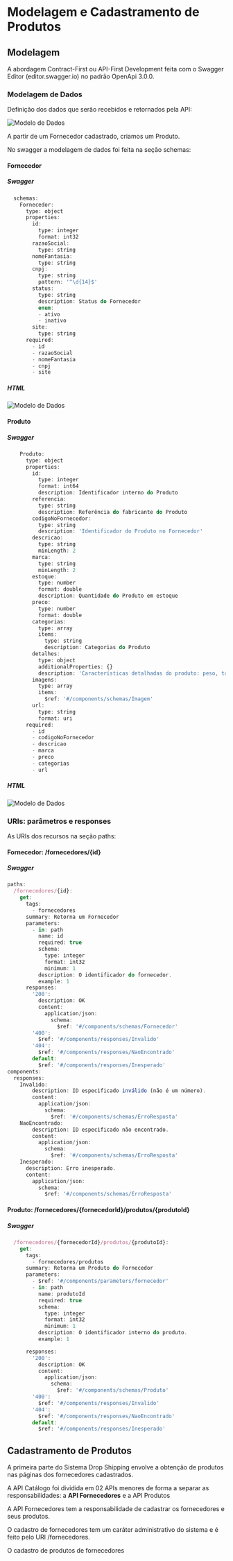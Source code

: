 # Modelagem e Cadastramento de Produtos
## Modelagem
A abordagem Contract-First ou API-First Development feita com o Swagger Editor (editor.swagger.io) no padrão OpenApi 3.0.0.

### Modelagem de Dados
Definição dos dados que serão recebidos e retornados pela API:


![Modelo de Dados](modelo-de-dados.png)

A partir de um Fornecedor cadastrado, criamos um Produto.

No swagger a modelagem de dados foi feita na seção schemas:

#### Fornecedor
##### Swagger 
``` javascript
  schemas:
    Fornecedor:
      type: object
      properties:
        id:
          type: integer
          format: int32
        razaoSocial:
          type: string
        nomeFantasia:
          type: string
        cnpj:
          type: string
          pattern: '^\d{14}$'
        status:
          type: string
          description: Status do Fornecedor
          enum:
          - ativo
          - inativo
        site:
          type: string
      required:
        - id
        - razaoSocial
        - nomeFantasia
        - cnpj
        - site
```     
##### HTML
![Modelo de Dados](schema-fornecedor.png)


#### Produto
##### Swagger 
``` javascript
    Produto:
      type: object
      properties:
        id:
          type: integer
          format: int64
          description: Identificador interno do Produto
        referencia:
          type: string
          description: Referência do fabricante do Produto
        codigoNoFornecedor:
          type: string
          description: 'Identificador do Produto no Fornecedor'
        descricao:
          type: string
          minLength: 2
        marca:
          type: string
          minLength: 2
        estoque:
          type: number
          format: double
          description: Quantidade do Produto em estoque
        preco:
          type: number
          format: double
        categorias:
          type: array
          items:
            type: string
            description: Categorias do Produto
        detalhes:
          type: object
          additionalProperties: {}
          description: 'Características detalhadas do produto: peso, tamanho, polegadas, acessórios, etc. (free-form object)'
        imagens:
          type: array
          items:
            $ref: '#/components/schemas/Imagem'
        url:
          type: string
          format: uri
      required: 
        - id
        - codigoNoFornecedor
        - descricao
        - marca
        - preco
        - categorias
        - url
```     
##### HTML
![Modelo de Dados](schema-produto.png)


### URIs: parâmetros e responses
As URIs dos recursos na seção paths:

#### Fornecedor: /fornecedores/{id}
##### Swagger 
``` javascript
paths:
  /fornecedores/{id}:
    get:
      tags:
        - fornecedores
      summary: Retorna um Fornecedor
      parameters:
        - in: path
          name: id
          required: true
          schema:
            type: integer
            format: int32
            minimum: 1
          description: O identificador do fornecedor.
          example: 1
      responses:
        '200':
          description: OK
          content:
            application/json:
              schema:
                $ref: '#/components/schemas/Fornecedor'
        '400':
          $ref: '#/components/responses/Invalido'
        '404':
          $ref: '#/components/responses/NaoEncontrado'
        default:
          $ref: '#/components/responses/Inesperado'
components:
  responses:
    Invalido:
        description: ID especificado inválido (não é um número).
        content:
          application/json:
            schema:
              $ref: '#/components/schemas/ErroResposta'
    NaoEncontrado:
        description: ID especificado não encontrado.   
        content:
          application/json:
            schema:
              $ref: '#/components/schemas/ErroResposta'
    Inesperado:
      description: Erro inesperado.
      content:
        application/json:
          schema:
            $ref: '#/components/schemas/ErroResposta'              
```     

#### Produto: /fornecedores/{fornecedorId}/produtos/{produtoId}
##### Swagger 
``` javascript
  /fornecedores/{fornecedorId}/produtos/{produtoId}:
    get:
      tags:
        - fornecedores/produtos
      summary: Retorna um Produto do Fornecedor
      parameters: 
        - $ref: '#/components/parameters/fornecedor'
        - in: path
          name: produtoId
          required: true
          schema:
            type: integer
            format: int32
            minimum: 1
          description: O identificador interno do produto.
          example: 1      

      responses:
        '200':
          description: OK
          content:
            application/json:
              schema:
                $ref: '#/components/schemas/Produto'
        '400':
          $ref: '#/components/responses/Invalido'
        '404':
          $ref: '#/components/responses/NaoEncontrado'
        default:
          $ref: '#/components/responses/Inesperado'
```     
## Cadastramento de Produtos

A primeira parte do Sistema Drop Shipping envolve a obtenção de produtos nas páginas dos fornecedores cadastrados. 

A API Catálogo foi dividida em 02 APIs menores de forma a separar as responsabilidades: a **API Fornecedores** e a API Produtos

A API Fornecedores tem a responsabilidade de cadastrar os fornecedores e seus produtos.

O cadastro de fornecedores tem um caráter administrativo do sistema e é feito pelo URI /fornecedores.

O cadastro de produtos de fornecedores 


